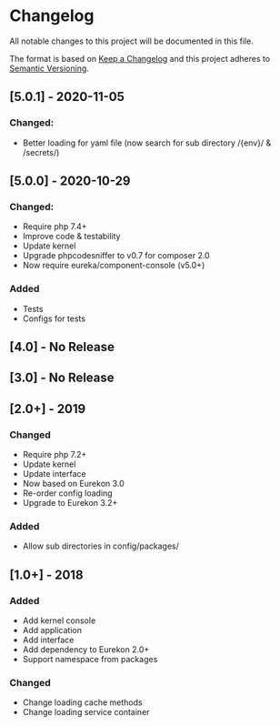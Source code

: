 # Changelog
All notable changes to this project will be documented in this file.

The format is based on [Keep a Changelog](http://keepachangelog.com/en/1.0.0/)
and this project adheres to [Semantic Versioning](http://semver.org/spec/v2.0.0.html).


## [5.0.1] - 2020-11-05
### Changed:
 * Better loading for yaml file (now search for sub directory /{env}/ & /secrets/)

## [5.0.0] - 2020-10-29
### Changed:
 * Require php 7.4+
 * Improve code & testability
 * Update kernel
 * Upgrade phpcodesniffer to v0.7 for composer 2.0
 * Now require eureka/component-console (v5.0+)
### Added
 * Tests
 * Configs for tests



## [4.0] - No Release



## [3.0] - No Release



## [2.0+] - 2019
### Changed  
 * Require php 7.2+
 * Update kernel
 * Update interface
 * Now based on Eurekon 3.0
 * Re-order config loading
 * Upgrade to Eurekon 3.2+
### Added
 * Allow sub directories in config/packages/


 
## [1.0+] - 2018
### Added
 * Add kernel console
 * Add application
 * Add interface
 * Add dependency to Eurekon 2.0+
 * Support namespace from packages
### Changed
 * Change loading cache methods
 * Change loading service container
 